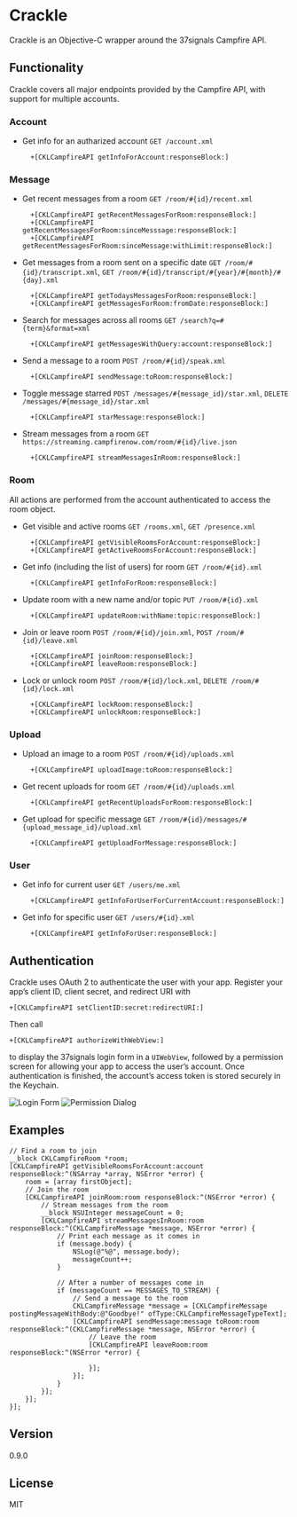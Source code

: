 Crackle
=======
Crackle is an Objective-C wrapper around the 37signals Campfire API.

Functionality
-------------
Crackle covers all major endpoints provided by the Campfire API, with support for multiple accounts.

### Account

* Get info for an autharized account `GET /account.xml`

		+[CKLCampfireAPI getInfoForAccount:responseBlock:]

### Message

* Get recent messages from a room `GET /room/#{id}/recent.xml`

		+[CKLCampfireAPI getRecentMessagesForRoom:responseBlock:]
		+[CKLCampfireAPI getRecentMessagesForRoom:sinceMesssage:responseBlock:]
		+[CKLCampfireAPI getRecentMessagesForRoom:sinceMessage:withLimit:responseBlock:]

* Get messages from a room sent on a specific date `GET /room/#{id}/transcript.xml`, `GET /room/#{id}/transcript/#{year}/#{month}/#{day}.xml`

		+[CKLCampfireAPI getTodaysMessagesForRoom:responseBlock:]
		+[CKLCampfireAPI getMessagesForRoom:fromDate:responseBlock:]

* Search for messages across all rooms `GET /search?q=#{term}&format=xml`

		+[CKLCampfireAPI getMessagesWithQuery:account:responseBlock:]

* Send a message to a room `POST /room/#{id}/speak.xml`

		+[CKLCampfireAPI sendMessage:toRoom:responseBlock:]

* Toggle message starred `POST /messages/#{message_id}/star.xml`, `DELETE /messages/#{message_id}/star.xml`

		+[CKLCampfireAPI starMessage:responseBlock:]

* Stream messages from a room `GET https://streaming.campfirenow.com/room/#{id}/live.json`

    	+[CKLCampfireAPI streamMessagesInRoom:responseBlock:]

### Room

All actions are performed from the account authenticated to access the room object.

* Get visible and active rooms `GET /rooms.xml`, `GET /presence.xml`

		+[CKLCampfireAPI getVisibleRoomsForAccount:responseBlock:]
		+[CKLCampfireAPI getActiveRoomsForAccount:responseBlock:]

* Get info (including the list of users) for room `GET /room/#{id}.xml`

		+[CKLCampfireAPI getInfoForRoom:responseBlock:]

* Update room with a new name and/or topic `PUT /room/#{id}.xml`

		+[CKLCampfireAPI updateRoom:withName:topic:responseBlock:]

* Join or leave room `POST /room/#{id}/join.xml`, `POST /room/#{id}/leave.xml`

		+[CKLCampfireAPI joinRoom:responseBlock:]
		+[CKLCampfireAPI leaveRoom:responseBlock:]

* Lock or unlock room `POST /room/#{id}/lock.xml`, `DELETE /room/#{id}/lock.xml`

		+[CKLCampfireAPI lockRoom:responseBlock:]
		+[CKLCampfireAPI unlockRoom:responseBlock:]

### Upload

* Upload an image to a room `POST /room/#{id}/uploads.xml`

		+[CKLCampfireAPI uploadImage:toRoom:responseBlock:]

* Get recent uploads for room `GET /room/#{id}/uploads.xml`

		+[CKLCampfireAPI getRecentUploadsForRoom:responseBlock:]

* Get upload for specific message `GET /room/#{id}/messages/#{upload_message_id}/upload.xml`

		+[CKLCampfireAPI getUploadForMessage:responseBlock:]

### User

* Get info for current user `GET /users/me.xml`

		+[CKLCampfireAPI getInfoForUserForCurrentAccount:responseBlock:]

* Get info for specific user `GET /users/#{id}.xml`

		+[CKLCampfireAPI getInfoForUser:responseBlock:]

Authentication
--------------

Crackle uses OAuth 2 to authenticate the user with your app. Register your app’s client ID, client secret, and redirect URI with

	+[CKLCampfireAPI setClientID:secret:redirectURI:]

Then call

	+[CKLCampfireAPI authorizeWithWebView:]

to display the 37signals login form in a `UIWebView`, followed by a permission screen for allowing your app to access the user’s account. Once authentication is finished, the account’s access token is stored securely in the Keychain.

![Login Form](https://dl.dropboxusercontent.com/u/11479646/iOS%20Simulator%20Screen%20shot%20Jan%207%2C%202014%2C%201.26.47%20PM.png)
![Permission Dialog](https://dl.dropboxusercontent.com/u/11479646/iOS%20Simulator%20Screen%20shot%20Jan%207%2C%202014%2C%201.26.13%20PM.png)

Examples
--------

```objc
// Find a room to join
__block CKLCampfireRoom *room;
[CKLCampfireAPI getVisibleRoomsForAccount:account responseBlock:^(NSArray *array, NSError *error) {
    room = [array firstObject];
    // Join the room
    [CKLCampfireAPI joinRoom:room responseBlock:^(NSError *error) {
        // Stream messages from the room
        __block NSUInteger messageCount = 0;
        [CKLCampfireAPI streamMessagesInRoom:room responseBlock:^(CKLCampfireMessage *message, NSError *error) {
            // Print each message as it comes in
            if (message.body) {
                NSLog(@"%@", message.body);
                messageCount++;
            }

            // After a number of messages come in
            if (messageCount == MESSAGES_TO_STREAM) {
                // Send a message to the room
                CKLCampfireMessage *message = [CKLCampfireMessage postingMessageWithBody:@"Goodbye!" ofType:CKLCampfireMessageTypeText];
                [CKLCampfireAPI sendMessage:message toRoom:room responseBlock:^(CKLCampfireMessage *message, NSError *error) {
                    // Leave the room
                    [CKLCampfireAPI leaveRoom:room responseBlock:^(NSError *error) {
                        
                    }];
                }];
            }
        }];
    }];
}];
```

Version
-------
0.9.0

License
-------
MIT
